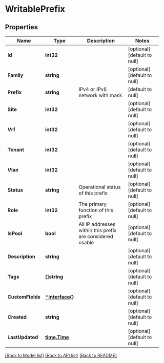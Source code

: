 # WritablePrefix

## Properties
Name | Type | Description | Notes
------------ | ------------- | ------------- | -------------
**Id** | **int32** |  | [optional] [default to null]
**Family** | **string** |  | [optional] [default to null]
**Prefix** | **string** | IPv4 or IPv6 network with mask | [default to null]
**Site** | **int32** |  | [optional] [default to null]
**Vrf** | **int32** |  | [optional] [default to null]
**Tenant** | **int32** |  | [optional] [default to null]
**Vlan** | **int32** |  | [optional] [default to null]
**Status** | **string** | Operational status of this prefix | [optional] [default to null]
**Role** | **int32** | The primary function of this prefix | [optional] [default to null]
**IsPool** | **bool** | All IP addresses within this prefix are considered usable | [optional] [default to null]
**Description** | **string** |  | [optional] [default to null]
**Tags** | **[]string** |  | [optional] [default to null]
**CustomFields** | [***interface{}**](interface{}.md) |  | [optional] [default to null]
**Created** | **string** |  | [optional] [default to null]
**LastUpdated** | [**time.Time**](time.Time.md) |  | [optional] [default to null]

[[Back to Model list]](../README.md#documentation-for-models) [[Back to API list]](../README.md#documentation-for-api-endpoints) [[Back to README]](../README.md)


